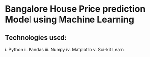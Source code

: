 # Bangalore House Price prediction Model using Machine Learning

## Technologies used:
i. Python
ii. Pandas
iii. Numpy
iv. Matplotlib
v. Sci-kit Learn